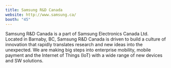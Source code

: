 ```yaml
---
title: Samsung R&D Canada
website: http://www.samsung.ca/
booth: "45"
---
```


Samsung R&D Canada is a part of Samsung Electronics Canada Ltd. Located in Barnaby, BC, Samsung R&D Canada is driven to build a culture of innovation that rapidly translates research and new ideas into the unexpected. We are making big steps into enterprise mobility, mobile payment and the Internet of Things (IoT) with a wide range of new devices and SW solutions.
